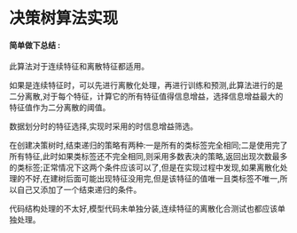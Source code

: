 # 决策树算法实现

#### 简单做下总结 :
此算法对于连续特征和离散特征都适用。

如果是连续特征时，可以先进行离散化处理，再进行训练和预测,此算法进行的是二分离散,对于每个特征，计算它的所有特征值得信息增益，选择信息增益最大的特征值作为二分离散的阈值。

数据划分时的特征选择,实现时采用的时信息增益筛选。

在创建决策树时,结束递归的策略有两种:一是所有的类标签完全相同;二是使用完了所有特征,此时如果类标签还不完全相同,则采用多数表决的策略,返回出现次数最多的类标签;正常情况下这两个条件应该可以了,但是在实现过程中发现,如果离散化处理的不好,在建树后面可能出现特征没用完,但是该特征的值唯一且类标签不唯一,所以自己又添加了一个结束递归的条件。

代码结构处理的不太好,模型代码未单独分装,连续特征的离散化合测试也都应该单独处理。
